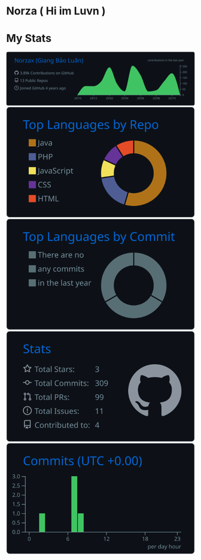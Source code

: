 # Norza ( Hi im Luvn )






# My Stats
![](https://raw.githubusercontent.com/Norzax/Norzax/master/profile-summary-card-output/github_dark/0-profile-details.svg)
![](https://raw.githubusercontent.com/Norzax/Norzax/master/profile-summary-card-output/github_dark/1-repos-per-language.svg) ![](https://raw.githubusercontent.com/Norzax/Norzax/master/profile-summary-card-output/github_dark/2-most-commit-language.svg)
![](https://raw.githubusercontent.com/Norzax/Norzax/master/profile-summary-card-output/github_dark/3-stats.svg) ![](https://raw.githubusercontent.com/Norzax/Norzax/master/profile-summary-card-output/github_dark/4-productive-time.svg)

